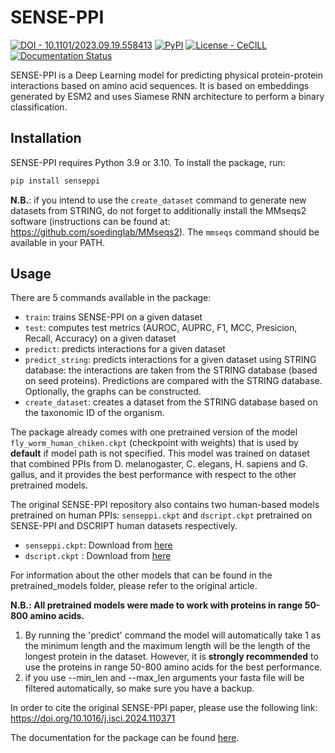 SENSE-PPI
========================================

[![DOI - 10.1101/2023.09.19.558413](https://img.shields.io/badge/DOI-10.1101%2F2023.09.19.558413-blue)](https://doi.org/10.1101/2023.09.19.558413)
[![PyPI](https://img.shields.io/pypi/v/senseppi?logo=PyPi)](https://pypi.org/project/senseppi/)
[![License - CeCILL](https://img.shields.io/static/v1?label=License&message=CeCILL&color=2ea44f)](http://gitlab.lcqb.upmc.fr/Konstvv/SENSE-PPI/blob/master/LICENSE)
[![Documentation Status](https://readthedocs.org/projects/sense-ppi/badge/?version=latest)](https://sense-ppi.readthedocs.io/en/latest/?badge=latest)

SENSE-PPI is a Deep Learning model for predicting physical protein-protein interactions based on amino acid sequences. 
It is based on embeddings generated by ESM2 and uses Siamese RNN architecture to perform a binary classification.

## Installation

SENSE-PPI requires Python 3.9 or 3.10. To install the package, run:

```bash
pip install senseppi
```

**N.B.**: if you intend to use the `create_dataset` command to generate new datasets from STRING,
do not forget to additionally install the MMseqs2 software (instructions can be found at: https://github.com/soedinglab/MMseqs2).
The `mmseqs` command should be available in your PATH.

## Usage

There are 5 commands available in the package:

- `train`: trains SENSE-PPI on a given dataset
- `test`: computes test metrics (AUROC, AUPRC, F1, MCC, Presicion, Recall, Accuracy) on a given dataset
- `predict`: predicts interactions for a given dataset
- `predict_string`: predicts interactions for a given dataset using STRING database:
the interactions are taken from the STRING database (based on seed proteins). 
Predictions are compared with the STRING database. Optionally, the graphs can be constructed.
- `create_dataset`: creates a dataset from the STRING database based on the taxonomic ID of the organism.

The package already comes with one pretrained version of the model `fly_worm_human_chiken.ckpt` (checkpoint with weights) that is used by **default** if model path is not specified. 
This model was trained on dataset that combined PPIs from D. melanogaster, C. elegans, H. sapiens and G. gallus, and it provides the best performance with respect to the other pretrained models.

The original SENSE-PPI repository also contains two human-based models pretrained on human PPIs: `senseppi.ckpt` and `dscript.ckpt` pretrained on SENSE-PPI and DSCRIPT human datasets respectively.

- `senseppi.ckpt`: Download from [here](http://gitlab.lcqb.upmc.fr/Konstvv/SENSE-PPI/raw/master/pretrained_models/senseppi.ckpt)
- `dscript.ckpt` : Download from [here](http://gitlab.lcqb.upmc.fr/Konstvv/SENSE-PPI/raw/master/pretrained_models/dscript.ckpt)

For information about the other models that can be found in the pretrained_models folder, please refer to the original article.

**N.B.: All pretrained models were made to work with proteins in range 50-800 amino acids.**

1. By running the 'predict' command the model will automatically take 1 as the minimum length and the maximum length will be the length of the longest protein in the dataset. However, it is **strongly recommended** to use the proteins in range 50-800 amino acids for the best performance. 
2. if you use --min_len and --max_len arguments your fasta file will be filtered automatically, so make sure you have a backup.

In order to cite the original SENSE-PPI paper, please use the following link: https://doi.org/10.1016/j.isci.2024.110371

The documentation for the package can be found [here](https://sense-ppi.readthedocs.io/en/latest/).